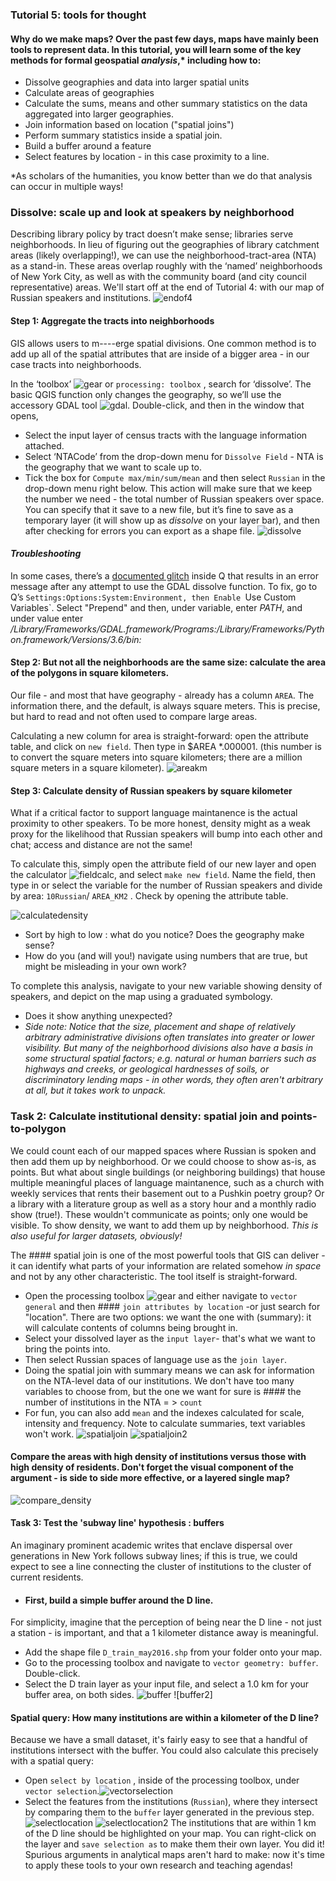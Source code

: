 ### Tutorial 5: tools for thought


#### Why do we make maps? Over the past few days, maps have mainly been tools to represent data. In this tutorial, you will learn some of the key methods for formal geospatial *analysis*,* including how to:

- Dissolve geographies and data into larger spatial units
- Calculate areas of geographies
- Calculate the sums, means and other summary statistics on the data aggregated into larger geographies.
- Join information based on location ("spatial joins")
- Perform summary statistics inside a spatial join.
- Build a buffer around a feature
- Select features by location - in this case proximity to a line.

*As scholars of the humanities, you know better than we do that analysis can occur in multiple ways!


### Dissolve: scale up and look at speakers by neighborhood

Describing library policy by tract doesn’t make sense; libraries serve neighborhoods. In lieu of figuring out the geographies of library catchment areas (likely overlapping!), we can use the neighborhood-tract-area (NTA) as a stand-in. These areas overlap roughly with the ‘named’ neighborhoods of New York City, as well as with the community board (and city council representative) areas. We'll start off at the end of Tutorial 4: with our map of Russian speakers and institutions. ![endof4]

#### Step 1: Aggregate the tracts into neighborhoods

GIS allows users to m----erge spatial divisions. One common method is to add up all of the spatial attributes that are inside of a bigger area - in our case tracts into neighborhoods. 

In the ‘toolbox’ ![gear] or `processing: toolbox` , search for ‘dissolve’. The basic QGIS function only changes the geography, so we’ll use the accessory GDAL tool ![gdal]. Double-click, and then in the window that opens, 
- Select the input layer of census tracts with the language information attached. 
- Select ‘NTACode’ from the drop-down menu for `Dissolve Field` - NTA is the geography that we want to scale up to.
- Tick the box for `Compute max/min/sum/mean` and then select `Russian` in the drop-down menu right below. This action will make sure that we keep the number we need - the total number of Russian speakers over space. You can specify that it save to a new file, but it’s fine to save as a temporary layer (it will show up as *dissolve* on your layer bar), and then after checking for errors you can export as a shape file. 
![dissolve]

#### *Troubleshooting*
In some cases, there’s a [documented glitch](https://gis.stackexchange.com/questions/276853/gdal-scripts-not-found-in-qgis-3-on-osx) inside Q that results in an error message after any attempt to use the GDAL dissolve function. To fix, go to Q’s `Settings:Options:System:Environment, then Enable `Use Custom Variables`. Select "Prepend" and then, under variable, enter *PATH*, and under value enter
*/Library/Frameworks/GDAL.framework/Programs:/Library/Frameworks/Python.framework/Versions/3.6/bin:* 


#### Step 2: But not all the neighborhoods are the same size: calculate the area of the polygons in square kilometers. 

Our file - and most that have geography - already has a column `AREA`. The information there, and the default, is always square meters. This is precise, but hard to read and not often used to compare large areas. 

Calculating a new column for area is straight-forward: open the attribute table, and click on `new field`. Then type in $AREA *.000001. (this number is to convert the square meters into square kilometers; there are a million square meters in a square kilometer).
![areakm]

#### Step 3: Calculate density of Russian speakers by square kilometer

What if a critical factor to support language maintanence is the actual proximity to other speakers. To be more honest, density might as a weak proxy for the likelihood that Russian speakers will bump into each other and chat; access and distance are not the same!

To calculate this, simply open the attribute field of our new layer and open the calculator ![fieldcalc], and select `make new field`. Name the field, then type in or select the variable for the number of Russian speakers and divide by area:  `10Russian`/ `AREA_KM2` . Check by opening the attribute table.

![calculatedensity]

- Sort by high to low : what do you notice? Does the geography make sense? 
- How do you (and will you!) navigate using numbers that are true, but might be misleading in your own work?

To complete this analysis, navigate to your new variable showing density of speakers, and depict on the map using a graduated symbology. 
- Does it show anything unexpected? 
- *Side note: Notice that the size, placement and shape of relatively arbitrary administrative divisions often translates into greater or lower visibility. But many of the neighborhood divisions also have a basis in some structural spatial factors; e.g. natural or human barriers such as highways and creeks, or geological hardnesses of soils, or discriminatory lending maps - in other words, they often aren't arbitrary at all, but it takes work to unpack.*

### Task 2: Calculate institutional density: spatial join and points-to-polygon

We could count each of our mapped spaces where Russian is spoken and then add them up by neighborhood. Or we could choose to show as-is, as points. But what about single buildings (or neighboring buildings) that house multiple meaningful places of language maintanence, such as a church with weekly services that rents their basement out to a Pushkin poetry group? Or a library with a literature group as well as a story hour and a monthly radio show (true!). These wouldn't communicate as points; only one would be visible. To show density, we want to add them up by neighborhood. *This is also useful for larger datasets, obviously!*

The #### spatial join 
is one of the most powerful tools that GIS can deliver - it can identify what parts of your information are related somehow *in space* and not by any other characteristic. The tool itself is straight-forward. 
- Open the processing toolbox ![gear] and either navigate to `vector general` and then #### `join attributes by location`
-or just search for "location". There are two options: we want the one with (summary): it will calculate contents of columns being brought in.
- Select your dissolved layer as the `input layer`- that's what we want to bring the points into. 
- Then select Russian spaces of language use as the `join layer`.
- Doing the spatial join with summary means we can ask for information on the NTA-level data of our institutions. We don't have too many variables to choose from, but the one we want for sure is #### the number of institutions in the NTA = > `count`
- For fun, you can also add `mean` and the indexes calculated for scale, intensity and frequency. Note to calculate summaries, text variables won't work. 
![spatialjoin]
![spatialjoin2]

#### Compare the areas with high density of institutions versus those with high density of residents. Don't forget the visual component of the argument - is side to side more effective, or a layered single map?
![compare_density]

#### Task 3: Test the 'subway line' hypothesis : buffers
An imaginary prominent academic writes that enclave dispersal over generations in New York follows subway lines; if this is true, we could expect to see a line connecting the cluster of institutions to the cluster of current residents. 

- #### First, build a simple buffer around the D line. 
For simplicity, imagine that the perception of being near the D line - not just a station - is important, and that a 1 kilometer distance away is meaningful. 
- Add the shape file `D_train_may2016.shp` from your folder onto your map.
- Go to the processing toolbox and navigate to `vector geometry: buffer`. Double-click.
- Select the D train layer as your input file, and select a 1.0 km for your buffer area, on both sides.
![buffer]
![buffer2]
#### Spatial query: How many institutions are within a kilometer of the D line? 
Because we have a small dataset, it's fairly easy to see that a handful of institutions intersect with the buffer. You could also calculate this precisely with a spatial query: 
- Open `select by location` , inside of the processing toolbox, under `vector selection`.![vectorselection]
- Select the features from the institutions (`Russian`), where they intersect  by comparing them to  the `buffer` layer generated in the previous step.
![selectlocation]
![selectlocation2]
The institutions that are within 1 km of the D line should be highlighted on your map. You can right-click on the layer and `save selection as` to make them their own layer. You did it! Spurious arguments in analytical maps aren't hard to make: now it's time to apply these tools to your own research and teaching agendas!

[endof4]: Images/2019/Tutorial5_endof4.png

[gear]: Images/2019/Tutorial5_gear.png

[gdal]: Images/2019/Tutorial5_gdal.png

[areakm]: Images/2019/Tutorial5_areakm.png

[dissolve]: Images/2019/Tutorial5_dissolve.png

[dissolve2]: Images/2019/Tutorial5_dissolve2.png

[fieldcalc]: Images/2019/Tutorial5_fieldcalc.png

[calculatedensity]: Images/2019/Tutorial5_calculatedensity.png

[spatialjoin]: Images/2019/Tutorial5_spatialjoin.png

[spatialjoin2]: Images/2019/Tutorial5_spatialjoin2.png

[compare_density]: Images/2019/Tutorial5_compare_density.png

[buffer]: Images/2019/Tutorial5_buffer.png

[Dline]: Images/2019/Tutorial5_buffer2.png

[vectorselection]: Images/2019/Tutorial5_vectorselection.png

[selectlocation]: Images/2019/Tutorial5_selectlocation.png

[selectlocation2]: Images/2019/Tutorial5_selectlocation2.png

